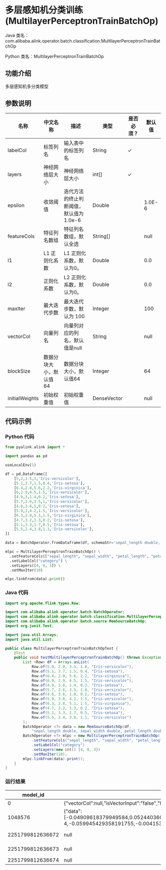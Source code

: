 # 多层感知机分类训练 (MultilayerPerceptronTrainBatchOp)
Java 类名：com.alibaba.alink.operator.batch.classification.MultilayerPerceptronTrainBatchOp

Python 类名：MultilayerPerceptronTrainBatchOp


## 功能介绍
多层感知机多分类模型

## 参数说明

| 名称 | 中文名称 | 描述 | 类型 | 是否必须？ | 默认值 |
| --- | --- | --- | --- | --- | --- |
| labelCol | 标签列名 | 输入表中的标签列名 | String | ✓ |  |
| layers | 神经网络层大小 | 神经网络层大小 | int[] | ✓ |  |
| epsilon | 收敛阈值 | 迭代方法的终止判断阈值，默认值为 1.0e-6 | Double |  | 1.0E-6 |
| featureCols | 特征列名数组 | 特征列名数组，默认全选 | String[] |  | null |
| l1 | L1 正则化系数 | L1 正则化系数，默认为0。 | Double |  | 0.0 |
| l2 | 正则化系数 | L2 正则化系数，默认为0。 | Double |  | 0.0 |
| maxIter | 最大迭代步数 | 最大迭代步数，默认为 100 | Integer |  | 100 |
| vectorCol | 向量列名 | 向量列对应的列名，默认值是null | String |  | null |
| blockSize | 数据分块大小，默认值64 | 数据分块大小，默认值64 | Integer |  | 64 |
| initialWeights | 初始权重值 | 初始权重值 | DenseVector |  | null |



## 代码示例
### Python 代码
```python
from pyalink.alink import *

import pandas as pd

useLocalEnv(1)

df = pd.DataFrame([
    [5,2,3.5,1,'Iris-versicolor'],
    [5.1,3.7,1.5,0.4,'Iris-setosa'],
    [6.4,2.8,5.6,2.2,'Iris-virginica'],
    [6,2.9,4.5,1.5,'Iris-versicolor'],
    [4.9,3,1.4,0.2,'Iris-setosa'],
    [5.7,2.6,3.5,1,'Iris-versicolor'],
    [4.6,3.6,1,0.2,'Iris-setosa'],
    [5.9,3,4.2,1.5,'Iris-versicolor'],
    [6.3,2.8,5.1,1.5,'Iris-virginica'],
    [4.7,3.2,1.3,0.2,'Iris-setosa'],
    [5.1,3.3,1.7,0.5,'Iris-setosa'],
    [5.5,2.4,3.8,1.1,'Iris-versicolor'],
])

data = BatchOperator.fromDataframe(df, schemaStr='sepal_length double, sepal_width double, petal_length double, petal_width double, category string')

mlpc = MultilayerPerceptronTrainBatchOp() \
  .setFeatureCols(["sepal_length", "sepal_width", "petal_length", "petal_width"]) \
  .setLabelCol("category") \
  .setLayers([4, 8, 3]) \
  .setMaxIter(10)

mlpc.linkFrom(data).print()

```
### Java 代码
```java
import org.apache.flink.types.Row;

import com.alibaba.alink.operator.batch.BatchOperator;
import com.alibaba.alink.operator.batch.classification.MultilayerPerceptronTrainBatchOp;
import com.alibaba.alink.operator.batch.source.MemSourceBatchOp;
import org.junit.Test;

import java.util.Arrays;
import java.util.List;

public class MultilayerPerceptronTrainBatchOpTest {
	@Test
	public void testMultilayerPerceptronTrainBatchOp() throws Exception {
		List <Row> df = Arrays.asList(
			Row.of(5.0, 2.0, 3.5, 1.0, "Iris-versicolor"),
			Row.of(5.1, 3.7, 1.5, 0.4, "Iris-setosa"),
			Row.of(6.4, 2.8, 5.6, 2.2, "Iris-virginica"),
			Row.of(6.0, 2.9, 4.5, 1.5, "Iris-versicolor"),
			Row.of(4.9, 3.0, 1.4, 0.2, "Iris-setosa"),
			Row.of(5.7, 2.6, 3.5, 1.0, "Iris-versicolor"),
			Row.of(4.6, 3.6, 1.0, 0.2, "Iris-setosa"),
			Row.of(5.9, 3.0, 4.2, 1.5, "Iris-versicolor"),
			Row.of(6.3, 2.8, 5.1, 1.5, "Iris-virginica"),
			Row.of(4.7, 3.2, 1.3, 0.2, "Iris-setosa"),
			Row.of(5.1, 3.3, 1.7, 0.5, "Iris-setosa"),
			Row.of(5.5, 2.4, 3.8, 1.1, "Iris-versicolor")
		);
		BatchOperator <?> data = new MemSourceBatchOp(df,
			"sepal_length double, sepal_width double, petal_length double, petal_width double, category string");
		BatchOperator <?> mlpc = new MultilayerPerceptronTrainBatchOp()
			.setFeatureCols("sepal_length", "sepal_width", "petal_length", "petal_width")
			.setLabelCol("category")
			.setLayers(new int[] {4, 8, 3})
			.setMaxIter(10);
		mlpc.linkFrom(data).print();
	}
}
```

### 运行结果

model_id|model_info|label_value
--------|----------|-----------
0|{"vectorCol":null,"isVectorInput":"false","layers":"[4,8,3]","featureCols":"[\"sepal_length\",\"sepal_width\",\"petal_length\",\"petal_width\"]"}|null
1048576|{"data":[-0.04909618379949584,0.05244036093590636,-0.09152901171897616,-0.11420795863182999,-0.06894451030664975,-0.1087100099392411,-0.03133631214053002,-0.0835949402584971,0.055071430534465664,-0.2485403481499119,0.15536309455046926,0.09084302188294159,0.04313004210598116,0.1209695093671795,-0.021957259899066,0.15140663126761766,-0.22211330003694998,0.27394043753166797,-0.31909591836628204,-0.3926804078556859,-0.22339902550567065,-0.3305208878336618,-0.04045283333278175,-0.3339761474767195,-0.5583940816604526,0.5859341738552403,-0.8312646954439671,-0.9931435348006701,-0.5671740710711975,-0.9271163871362036,-0.14373309378540336,-0.8379153371392181,0.09342862364920979,0.15332133339951912,-0.0161743204242714,0.07096378086387316,-0.06046420251376381,-3.339767304230771E-4,-0.059945429358191755,-0.004153281219841397,-0.14924287831591582,0.5654865568657063,-0.39993147079405034,-0.35006697409726345,0.5247897806290789,-0.15271634536139592,-0.9719266030451653,-0.25591578284481437,1.0821438930714482,-0.7638582313334012,0.27234738648661777,0.6593289186638527,-1.0006929917244516,-0.11253501216090893,1.2342806175062886,-0.27931954537382886,0.7069111841149615,-0.4710468121148771,-0.45215268301983363,0.2293601369058357,0.21492850171931616,-1.4273448936041484,-0.7624190687978162,2.2148322354865386,-0.5637543416400049,0.9093558156718702,-0.245789030804682]}|null
2251799812636672|null|Iris-virginica
2251799812636673|null|Iris-versicolor
2251799812636674|null|Iris-setosa

